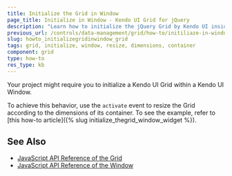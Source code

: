```yaml
---
title: Initialize the Grid in Window
page_title: Initialize in Window - Kendo UI Grid for jQuery
description: "Learn how to initialize the jQuery Grid by Kendo UI inside a Window widget by resizing it according to the dimensions of its container."
previous_url: /controls/data-management/grid/how-to/initiliaze-in-window, /controls/data-management/grid/how-to/hidden/initiliaze-in-window
slug: howto_initializegridinwindow_grid
tags: grid, initialize, window, resize, dimensions, container
component: grid
type: how-to
res_type: kb
---
```


Your project might require you to initialize a Kendo UI Grid within a Kendo UI Window.

To achieve this behavior, use the `activate` event to resize the Grid according to the dimensions of its container. To see the example, refer to [this how-to article]({% slug initialize_thegrid_window_widget %}).

## See Also

* [JavaScript API Reference of the Grid](/api/javascript/ui/grid)
* [JavaScript API Reference of the Window](/api/javascript/ui/window)
